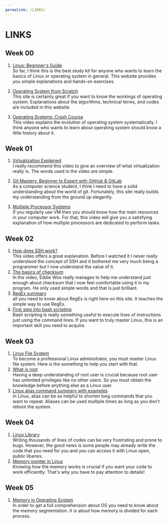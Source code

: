 ```yaml
---
permalink: /LINKS/
---
```


# LINKS

## Week 00
1. [Linux: Beginner's Guide](https://linuxjourney.com/)<br>
So far, I think this is the best study kit for anyone who wants to learn the basics of Linux or operating system in general. This website provides you simple explanations and hands-on exercises.

2. [Operating System from Scratch](https://www.udemy.com/course/operating-systems-from-scratch-part1/)<br>
This site is certainly great if you want to know the workings of operating system. Explanations about the algorithms, technical terms, and codes are included in this website.

3. [Operating Systems: Crash Course](https://www.youtube.com/watch?v=26QPDBe-NB8)<br>
This video explains the evolution of operating system systematically. I think anyone who wants to learn about operating system should know a little history about it.

## Week 01
1. [Virtualization Explained](https://www.youtube.com/watch?v=FZR0rG3HKIk)<br>
I really recommend this video to give an overview of what virtualization really is. The words used in the video are simple.

2. [Git Mastery: Beginner to Expert with GitHub & GitLab](https://www.udemy.com/course/git-mastery-beginner-to-expert-with-github-gitlab/)<br>
As a computer science student, I think I need to have a solid understanding about the world of git. Fortunately, this site really builds my understanding from the ground up elegantly.

3. [Multiple Processor Systems](https://www.youtube.com/watch?v=3RvkfuXUv1c)<br>
If you regularly use VM then you should know how the main resources in your computer work. For that, this video will give you a satisfying explanation of how multiple processors are dedicated to perform tasks.

## Week 02
1. [How does SSH work?](https://www.youtube.com/watch?v=GSIDS_lvRv4)<br>
This video offers a great explanation. Before I watched it I never really understood the concept of SSH and it bothered me very much being a programmer but I now understand the value of it.
2. [The basics of checksum](https://www.youtube.com/watch?v=RFOGDY2e0mQ)<br>
In the video, Eddie Woo really manages to help me understand just enough about checksum that I now feel comfortable using it in my program. He only used simple words and that is just brilliant.
3. [RegEx summary](https://www.geeksforgeeks.org/write-regular-expressions/)<br>
all you need to know about RegEx is right here on this site. It teaches the simple way to use RegEx.
4. [First step into bash scripting](https://www.geeksforgeeks.org/bash-scripting-introduction-to-bash-and-bash-scripting/)<br>
Bash scripting is really something useful to execute lines of instructions just using the command lines. If you want to truly master Linux, this is an important skill you need to acquire.

## Week 03
1. [Linux File System](https://www.youtube.com/watch?v=roES8iAaJEM)<br>
To become a professional Linux administrator, you must master Linux file system. Here is the something to help you start with that.
2. [What is root](https://www.youtube.com/watch?v=CI4ltKDbJTE)<br>
Having a deep understanding of root user is crucial because root user has unlimited privileges like no other users. So you must obtain the knowledge before anything else as a Linux user.
3. [Linux alias command summary with examples](https://www.youtube.com/watch?v=Qskoln3K6SU)<br>
In Linux, alias can be so helpful to shorten long commands that you want to repeat. Aliases can be used multiple times as long as you don't reboot the system.

## Week 04
1. [Linux Library](https://opensource.com/article/21/2/linux-software-libraries)<br>
Writing thousands of lines of codes can be very frustrating and prone to bugs. However, the good news is some people may already write the code that you need for you and you can access it with Linux open, public libaries.
2. [Memory pointer in Linux](https://linuxhint.com/use-pointers-c/)<br>
Knowing how the memory works is crucial if you want your code to work efficiently. That's why you have to pay attention to details!

## Week 05
1. [Memory in Operating System](https://www.youtube.com/watch?v=p9yZNLeOj4s)<br>
In order to get a full comprehension about OS you need to know about the memory segmentation. It is about how memory is divided for each process.

<br>
